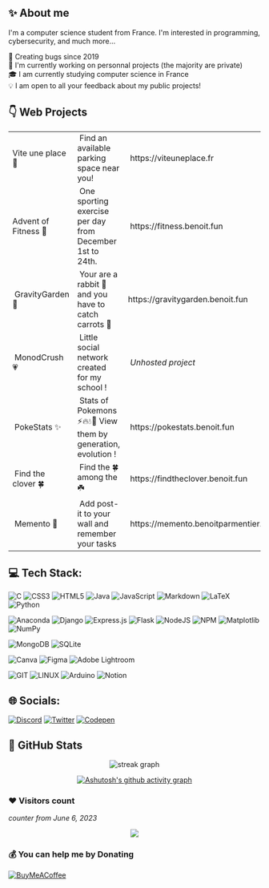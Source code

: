 ## ✨ About me

I'm a computer science student from France. I'm interested in programming, cybersecurity, and much more...

🐛 Creating bugs since 2019 <br>
📍 I'm currently working on personnal projects (the majority are private) <br>
🎓 I am currently studying computer science in France <br>
💡 I am open to all your feedback about my public projects! <br>

## 👇 Web Projects
<table>
<tbody>
<tr style="height: 23px;">
<td style="height: 23px;">Vite une place 🚗</td>
<td style="height: 23px;">&nbsp;Find an available parking space near you!</td>
<td style="height: 23px;">&nbsp;https://viteuneplace.fr</td>
</tr>
<tr style="height: 23px;">
<td style="height: 23px;">Advent of Fitness 💪</td>
<td style="height: 23px;">&nbsp;One sporting exercise per day from December 1st to 24th.</td>
<td style="height: 23px;">&nbsp;https://fitness.benoit.fun</td>
</tr>
<tr style="height: 23.5px;">
<td style="height: 23.5px;">&nbsp;GravityGarden 🥕</td>
<td style="height: 23.5px;">&nbsp;Your are a rabbit 🐰 and you have to catch carrots 🥕</td>
<td style="height: 23.5px;">https://gravitygarden.benoit.fun</td>
</tr>
<tr style="height: 23px;">
<td style="height: 23px;">&nbsp;MonodCrush 💗</td>
<td style="height: 23px;">&nbsp;Little social network created for&nbsp;my school !</td>
<td style="height: 23px;">&nbsp;<i>Unhosted project</i></td>
</tr>
<tr style="height: 23px;">
<td style="height: 23px;">&nbsp;PokeStats ✨</td>
<td style="height: 23px;">&nbsp;Stats of Pokemons ⚡️🔥💧🍃 View them by generation, evolution !</td>
<td style="height: 23px;">&nbsp;https://pokestats.benoit.fun</td>
</tr>
<tr style="height: 23px;">
<td style="height: 23px;">&nbsp;Find the clover 🍀</td>
<td style="height: 23px;">&nbsp;Find the 🍀 among the ☘️</td>
<td style="height: 23px;">&nbsp;https://findtheclover.benoit.fun</td>
</tr>
<tr style="height: 23px;">
<td style="height: 23px;">&nbsp;Memento 🧠</td>
<td style="height: 23px;">&nbsp;Add post-it to your wall and remember your tasks</td>
<td style="height: 23px;">&nbsp;https://memento.benoitparmentier.fr</td>
</tr>
</tbody>
</table>
<!-- DivTable.com -->

## 💻 Tech Stack:
![C](https://img.shields.io/badge/c-%2300599C.svg?style=for-the-badge&logo=c&logoColor=white) ![CSS3](https://img.shields.io/badge/css3-%231572B6.svg?style=for-the-badge&logo=css3&logoColor=white) ![HTML5](https://img.shields.io/badge/html5-%23E34F26.svg?style=for-the-badge&logo=html5&logoColor=white) ![Java](https://img.shields.io/badge/java-%23ED8B00.svg?style=for-the-badge&logo=openjdk&logoColor=white) ![JavaScript](https://img.shields.io/badge/javascript-%23323330.svg?style=for-the-badge&logo=javascript&logoColor=%23F7DF1E) ![Markdown](https://img.shields.io/badge/markdown-%23000000.svg?style=for-the-badge&logo=markdown&logoColor=white) ![LaTeX](https://img.shields.io/badge/latex-%23008080.svg?style=for-the-badge&logo=latex&logoColor=white) ![Python](https://img.shields.io/badge/python-3670A0?style=for-the-badge&logo=python&logoColor=ffdd54) 

![Anaconda](https://img.shields.io/badge/Anaconda-%2344A833.svg?style=for-the-badge&logo=anaconda&logoColor=white) ![Django](https://img.shields.io/badge/django-%23092E20.svg?style=for-the-badge&logo=django&logoColor=white) ![Express.js](https://img.shields.io/badge/express.js-%23404d59.svg?style=for-the-badge&logo=express&logoColor=%2361DAFB) ![Flask](https://img.shields.io/badge/flask-%23000.svg?style=for-the-badge&logo=flask&logoColor=white) ![NodeJS](https://img.shields.io/badge/node.js-6DA55F?style=for-the-badge&logo=node.js&logoColor=white) ![NPM](https://img.shields.io/badge/NPM-%23CB3837.svg?style=for-the-badge&logo=npm&logoColor=white) ![Matplotlib](https://img.shields.io/badge/Matplotlib-%23ffffff.svg?style=for-the-badge&logo=Matplotlib&logoColor=black) ![NumPy](https://img.shields.io/badge/numpy-%23013243.svg?style=for-the-badge&logo=numpy&logoColor=white)

![MongoDB](https://img.shields.io/badge/MongoDB-%234ea94b.svg?style=for-the-badge&logo=mongodb&logoColor=white) ![SQLite](https://img.shields.io/badge/sqlite-%2307405e.svg?style=for-the-badge&logo=sqlite&logoColor=white)

![Canva](https://img.shields.io/badge/Canva-%2300C4CC.svg?style=for-the-badge&logo=Canva&logoColor=white) ![Figma](https://img.shields.io/badge/figma-%23F24E1E.svg?style=for-the-badge&logo=figma&logoColor=white) ![Adobe Lightroom](https://img.shields.io/badge/Adobe%20Lightroom-31A8FF.svg?style=for-the-badge&logo=Adobe%20Lightroom&logoColor=white)  

![GIT](https://img.shields.io/badge/Git-fc6d26?style=for-the-badge&logo=git&logoColor=white) ![LINUX](https://img.shields.io/badge/Linux-FCC624?style=for-the-badge&logo=linux&logoColor=black) ![Arduino](https://img.shields.io/badge/-Arduino-00979D?style=for-the-badge&logo=Arduino&logoColor=white) ![Notion](https://img.shields.io/badge/Notion-%23000000.svg?style=for-the-badge&logo=notion&logoColor=white)

## 🌐 Socials:

[![Discord](https://img.shields.io/badge/Discord-%237289DA.svg?style=for-the-badge&logo=discord&logoColor=white)](https://discord.gg/9nwspJE) [![Twitter](https://img.shields.io/badge/Twitter-%231DA1F2.svg?style=for-the-badge&logo=Twitter&logoColor=white)](https://twitter.com/BenoitDev_) [![Codepen](https://img.shields.io/badge/Codepen-000000?style=for-the-badge&logo=codepen&logoColor=white)](https://codepen.io/BenoitPrmt) 

## 📁 GitHub Stats

<div align="center">
  
  <img src="https://github-readme-stats.vercel.app/api/top-langs/?username=BenoitPrmt&theme=dark&hide_border=true&include_all_commits=true&count_private=true&layout=compact&hide=html" alt="streak graph"  />


[![Ashutosh's github activity graph](https://github-readme-activity-graph.vercel.app/graph?username=BenoitPrmt&theme=react-dark)](https://github.com/ashutosh00710/github-readme-activity-graph)

</div>

### ❤️ Visitors count
*counter from June 6, 2023*

<div align="center">
  <img src="https://profile-counter.glitch.me/BenoitPrmt/count.svg?"  />
</div>

### 💰 You can help me by Donating
[![BuyMeACoffee](https://img.shields.io/badge/Buy%20Me%20a%20Coffee-ffdd00?style=for-the-badge&logo=buy-me-a-coffee&logoColor=black)](https://buymeacoffee.com/benoitparmentier) 
